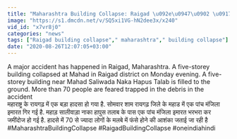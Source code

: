 ```yaml
---
title: "Maharashtra Building Collapse: Raigad \u092e\u0947\u0902 \u0917\u093f\u0930\u0940 5 \u092e\u0902\u091c\u093f\u0932\u093e \u0907\u092e\u093e\u0930\u0924, \u092c\u091a\u093e\u0935 \u092e\u0947\u0902 \u091c\u0941\u091f\u0940 NDRF \u0935\u0928\u0907\u0902\u0921\u093f\u092f\u093e \u0939\u093f\u0902\u0926\u0940"
image: "https://s1.dmcdn.net/v/SQ5xi1VG-hN2dee3x/x240"
vid_id: "x7vr8j0"
categories: "news"
tags: ["Raigad building collapse"," maharashtra"," building collapse"]
date: "2020-08-26T12:07:05+03:00"
---
```

A major accident has happened in Raigad, Maharashtra. A five-storey building collapsed at Mahad in Raigad district on Monday evening. A five-storey building near Mahad Saliwada Naka Hapus Talab is filled to the ground. More than 70 people are feared trapped in the debris in the accident    <br>महाराष्ट्र के रायगढ़ में एक बड़ा हादसा हो गया है. सोमवार शाम रायगढ़ जिले के महाड में एक पांच मंजिला इमारत गिर गई है. महाड़ सालीवाड़ा नाका हापुस तलाब के पास एक पांच मंजिला इमारत भरभरा कर जमींदोज हो गई है.  हादसे में 70 से ज्यादा लोगों के मलबे में फंसे होने की आशंका जताई जा रही है    <br>#MaharashtraBuildingCollapse #RaigadBuildingCollapse #oneindiahindi
